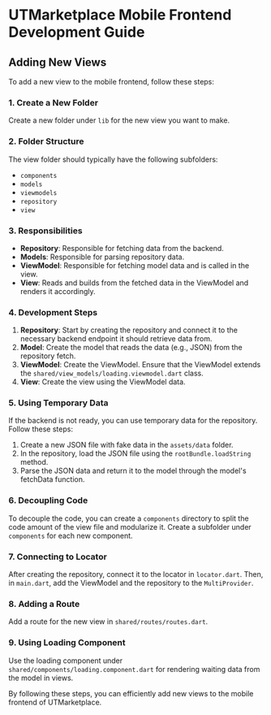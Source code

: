 # UTMarketplace Mobile Frontend Development Guide

## Adding New Views

To add a new view to the mobile frontend, follow these steps:

### 1. Create a New Folder

Create a new folder under `lib` for the new view you want to make.

### 2. Folder Structure

The view folder should typically have the following subfolders:

- `components`
- `models`
- `viewmodels`
- `repository`
- `view`

### 3. Responsibilities

- **Repository**: Responsible for fetching data from the backend.
- **Models**: Responsible for parsing repository data.
- **ViewModel**: Responsible for fetching model data and is called in the view.
- **View**: Reads and builds from the fetched data in the ViewModel and renders it accordingly.

### 4. Development Steps

1. **Repository**: Start by creating the repository and connect it to the necessary backend endpoint it should retrieve data from.
2. **Model**: Create the model that reads the data (e.g., JSON) from the repository fetch.
3. **ViewModel**: Create the ViewModel. Ensure that the ViewModel extends the `shared/view_models/loading.viewmodel.dart` class.
4. **View**: Create the view using the ViewModel data.

### 5. Using Temporary Data

If the backend is not ready, you can use temporary data for the repository. Follow these steps:

1. Create a new JSON file with fake data in the `assets/data` folder.
2. In the repository, load the JSON file using the `rootBundle.loadString` method.
3. Parse the JSON data and return it to the model through the model's fetchData function.

### 6. Decoupling Code

To decouple the code, you can create a `components` directory to split the code amount of the view file and modularize it. Create a subfolder under `components` for each new component.

### 7. Connecting to Locator

After creating the repository, connect it to the locator in `locator.dart`. Then, in `main.dart`, add the ViewModel and the repository to the `MultiProvider`.

### 8. Adding a Route

Add a route for the new view in `shared/routes/routes.dart`.

### 9. Using Loading Component

Use the loading component under `shared/components/loading.component.dart` for rendering waiting data from the model in views.

By following these steps, you can efficiently add new views to the mobile frontend of UTMarketplace.
